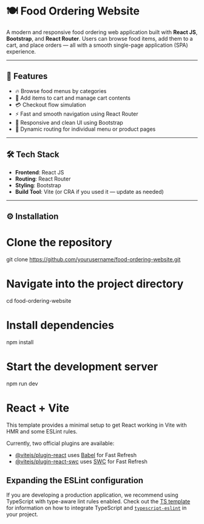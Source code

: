 # 🍽️ Food Ordering Website

A modern and responsive food ordering web application built with **React JS**, **Bootstrap**, and **React Router**. Users can browse food items, add them to a cart, and place orders — all with a smooth single-page application (SPA) experience.

---

## 🚀 Features

- 🔥 Browse food menus by categories
- 🛒 Add items to cart and manage cart contents
- 💳 Checkout flow simulation
- ⚡ Fast and smooth navigation using React Router
- 🎨 Responsive and clean UI using Bootstrap
- 💬 Dynamic routing for individual menu or product pages

---

## 🛠️ Tech Stack

- **Frontend**: React JS
- **Routing**: React Router
- **Styling**: Bootstrap
- **Build Tool**: Vite (or CRA if you used it — update as needed)

---

## ⚙️ Installation

# Clone the repository
git clone https://github.com/yourusername/food-ordering-website.git

# Navigate into the project directory
cd food-ordering-website

# Install dependencies
npm install

# Start the development server
npm run dev

# React + Vite

This template provides a minimal setup to get React working in Vite with HMR and some ESLint rules.

Currently, two official plugins are available:

- [@vitejs/plugin-react](https://github.com/vitejs/vite-plugin-react/blob/main/packages/plugin-react) uses [Babel](https://babeljs.io/) for Fast Refresh
- [@vitejs/plugin-react-swc](https://github.com/vitejs/vite-plugin-react/blob/main/packages/plugin-react-swc) uses [SWC](https://swc.rs/) for Fast Refresh

## Expanding the ESLint configuration

If you are developing a production application, we recommend using TypeScript with type-aware lint rules enabled. Check out the [TS template](https://github.com/vitejs/vite/tree/main/packages/create-vite/template-react-ts) for information on how to integrate TypeScript and [`typescript-eslint`](https://typescript-eslint.io) in your project.
